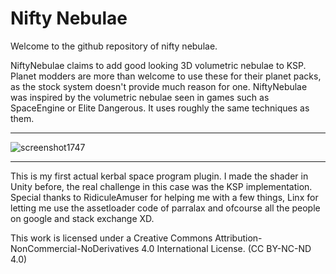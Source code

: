 # Nifty Nebulae
Welcome to the github repository of nifty nebulae.

NiftyNebulae claims to add good looking 3D volumetric nebulae to KSP. 
Planet modders are more than welcome to use these for their planet packs, as the stock system doesn't provide much reason for one. 
NiftyNebulae was inspired by the volumetric nebulae seen in games such as SpaceEngine or Elite Dangerous. It uses roughly the same techniques as them.

***

![screenshot1747](https://user-images.githubusercontent.com/49564898/208184988-144e154b-c45e-425d-bb26-e960550b273e.png)

***

This is my first actual kerbal space program plugin. I made the shader in Unity before, the real challenge in this case was the KSP implementation. 
Special thanks to RidiculeAmuser for helping me with a few things, Linx for letting me use the assetloader code of parralax and ofcourse all the people on google and stack exchange XD.

This work is licensed under a Creative Commons Attribution-NonCommercial-NoDerivatives 4.0 International License.
(CC BY-NC-ND 4.0)
